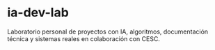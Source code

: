 # ia-dev-lab
Laboratorio personal de proyectos con IA, algoritmos, documentación técnica y sistemas reales en colaboración con CESC.
